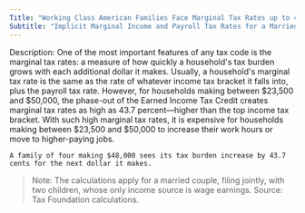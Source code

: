 ```yaml
---
Title: "Working Class American Families Face Marginal Tax Rates up to 43.7%"
Subtitle: "Implicit Marginal Income and Payroll Tax Rates for a Married Household with Two Children (2015)"
---
```

Description: One of the most important features of any tax code is the marginal tax rates: a measure of how quickly a household's tax burden grows with each additional dollar it makes. Usually, a household's marginal tax rate is the same as the rate of whatever income tax bracket it falls into, plus the payroll tax rate. However, for households making between $23,500 and $50,000, the phase-out of the Earned Income Tax Credit creates marginal tax rates as high as 43.7 percent—higher than the top income tax bracket. With such high marginal tax rates, it is expensive for households making between $23,500 and $50,000 to increase their work hours or move to higher-paying jobs.						

```
A family of four making $48,000 sees its tax burden increase by 43.7 cents for the next dollar it makes.
```

>Note: The calculations apply for a married couple, filing jointly, with two children, whose only income source is wage earnings.
Source: Tax Foundation calculations.
